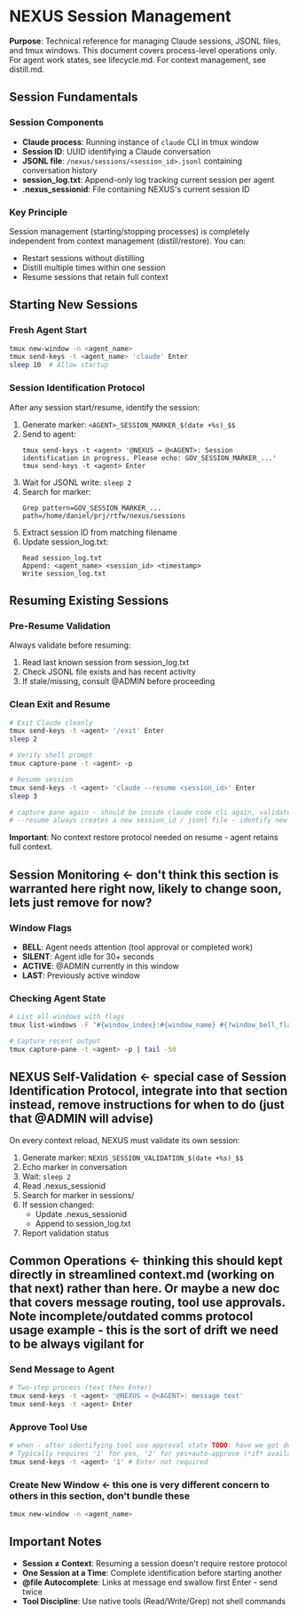 # NEXUS Session Management

**Purpose**: Technical reference for managing Claude sessions, JSONL files, and tmux windows. This document covers process-level operations only. For agent work states, see lifecycle.md. For context management, see distill.md.

## Session Fundamentals

### Session Components
- **Claude process**: Running instance of `claude` CLI in tmux window
- **Session ID**: UUID identifying a Claude conversation
- **JSONL file**: `/nexus/sessions/<session_id>.jsonl` containing conversation history
- **session_log.txt**: Append-only log tracking current session per agent
- **.nexus_sessionid**: File containing NEXUS's current session ID

### Key Principle
Session management (starting/stopping processes) is completely independent from context management (distill/restore). You can:
- Restart sessions without distilling
- Distill multiple times within one session
- Resume sessions that retain full context

## Starting New Sessions

### Fresh Agent Start
```bash
tmux new-window -n <agent_name>
tmux send-keys -t <agent_name> 'claude' Enter
sleep 10  # Allow startup
```

### Session Identification Protocol
After any session start/resume, identify the session:

1. Generate marker: `<AGENT>_SESSION_MARKER_$(date +%s)_$$`
2. Send to agent: 
   ```
   tmux send-keys -t <agent> '@NEXUS → @<AGENT>: Session identification in progress. Please echo: GOV_SESSION_MARKER_...'
   tmux send-keys -t <agent> Enter
   ```
3. Wait for JSONL write: `sleep 2`
4. Search for marker: 
   ```
   Grep pattern=GOV_SESSION_MARKER_... path=/home/daniel/prj/rtfw/nexus/sessions
   ```
5. Extract session ID from matching filename
6. Update session_log.txt:
   ```
   Read session_log.txt
   Append: <agent_name> <session_id> <timestamp>
   Write session_log.txt
   ```

## Resuming Existing Sessions

### Pre-Resume Validation
Always validate before resuming:
1. Read last known session from session_log.txt
2. Check JSONL file exists and has recent activity
3. If stale/missing, consult @ADMIN before proceeding

### Clean Exit and Resume
```bash
# Exit Claude cleanly
tmux send-keys -t <agent> '/exit' Enter
sleep 2

# Verify shell prompt
tmux capture-pane -t <agent> -p

# Resume session
tmux send-keys -t <agent> 'claude --resume <session_id>' Enter
sleep 3

# capture pane again - should be inside claude code cli again, validate it shows /exit as last activity, waiting for next input.
# --resume always creates a new session_id / jsonl file - identify new and update to session_log is _essential_ right here!
```

**Important**: No context restore protocol needed on resume - agent retains full context.

## Session Monitoring <- don't think this section is warranted here right now, likely to change soon, lets just remove for now?

### Window Flags
- **BELL**: Agent needs attention (tool approval or completed work)
- **SILENT**: Agent idle for 30+ seconds
- **ACTIVE**: @ADMIN currently in this window
- **LAST**: Previously active window

### Checking Agent State
```bash
# List all windows with flags
tmux list-windows -F "#{window_index}:#{window_name} #{?window_bell_flag,BELL,} #{?window_silence_flag,SILENT,} #{?window_active_flag,ACTIVE,}"

# Capture recent output
tmux capture-pane -t <agent> -p | tail -50
```

## NEXUS Self-Validation <- special case of Session Identification Protocol, integrate into that section instead, remove instructions for when to do (just that @ADMIN will advise)

On every context reload, NEXUS must validate its own session:

1. Generate marker: `NEXUS_SESSION_VALIDATION_$(date +%s)_$$`
2. Echo marker in conversation
3. Wait: `sleep 2`
4. Read .nexus_sessionid
5. Search for marker in sessions/
6. If session changed:
   - Update .nexus_sessionid
   - Append to session_log.txt
7. Report validation status

## Common Operations <- thinking this should kept directly in streamlined context.md (working on that next) rather than here. Or maybe a new doc that covers message routing, tool use approvals. Note incomplete/outdated comms protocol usage example - this is the sort of drift we need to be always vigilant for 

### Send Message to Agent
```bash
# Two-step process (text then Enter)
tmux send-keys -t <agent> '@NEXUS → @<AGENT>: message text'
tmux send-keys -t <agent> Enter
```

### Approve Tool Use
```bash
# when - after identifying tool use approval state TODO: have we got details on this identification already?
# Typically requires '1' for yes, '2' for yes+auto-approve (*if* available), Escape for no. Must understand options as presented before sending.
tmux send-keys -t <agent> '1' # Enter not required
```

### Create New Window <- this one is very different concern to others in this section, don't bundle these
```bash
tmux new-window -n <agent_name>
```

## Important Notes

- **Session ≠ Context**: Resuming a session doesn't require restore protocol
- **One Session at a Time**: Complete identification before starting another
- **@file Autocomplete**: Links at message end swallow first Enter - send twice
- **Tool Discipline**: Use native tools (Read/Write/Grep) not shell commands